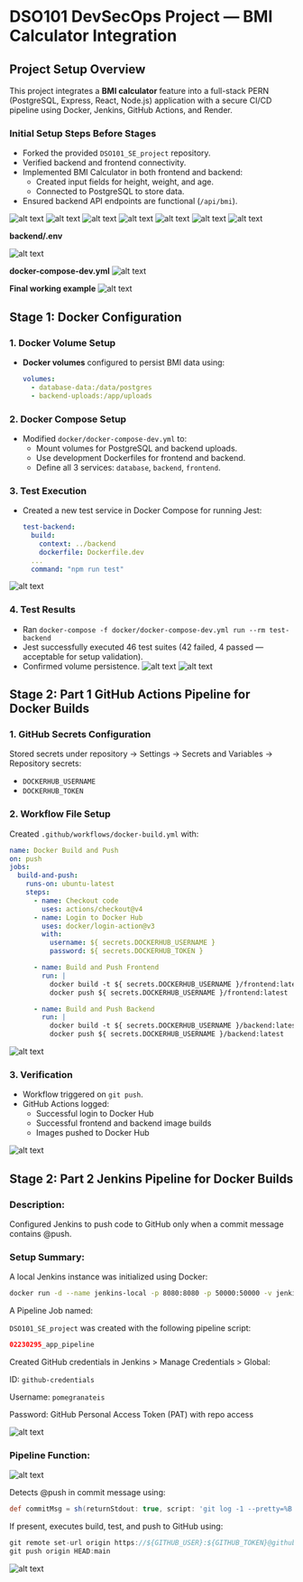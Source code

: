 # DSO101 DevSecOps Project — BMI Calculator Integration

## Project Setup Overview

This project integrates a **BMI calculator** feature into a full-stack PERN (PostgreSQL, Express, React, Node.js) application with a secure CI/CD pipeline using Docker, Jenkins, GitHub Actions, and Render.

### Initial Setup Steps Before Stages
- Forked the provided `DSO101_SE_project` repository.
- Verified backend and frontend connectivity.
- Implemented BMI Calculator in both frontend and backend:
  - Created input fields for height, weight, and age.
  - Connected to PostgreSQL to store data.
- Ensured backend API endpoints are functional (`/api/bmi`).

![alt text](img/1.png)
![alt text](img/2.png)
![alt text](img/3.png)
![alt text](img/4.png)
![alt text](img/5.png)
![alt text](img/6.png)
![alt text](img/7.png)

**backend/.env**

![alt text](img/14.png)

**docker-compose-dev.yml**
![alt text](img/15.png)

**Final working example**
![alt text](img/8.png)

## Stage 1: Docker Configuration

### 1. Docker Volume Setup
- **Docker volumes** configured to persist BMI data using:
  ```yaml
  volumes:
    - database-data:/data/postgres
    - backend-uploads:/app/uploads
  ```

### 2. Docker Compose Setup
- Modified `docker/docker-compose-dev.yml` to:
  - Mount volumes for PostgreSQL and backend uploads.
  - Use development Dockerfiles for frontend and backend.
  - Define all 3 services: `database`, `backend`, `frontend`.

### 3. Test Execution
- Created a new test service in Docker Compose for running Jest:
  ```yaml
  test-backend:
    build:
      context: ../backend
      dockerfile: Dockerfile.dev
    ...
    command: "npm run test"
  ```
![alt text](img/11.png)

### 4. Test Results
- Ran `docker-compose -f docker/docker-compose-dev.yml run --rm test-backend`
- Jest successfully executed 46 test suites (42 failed, 4 passed — acceptable for setup validation).
- Confirmed volume persistence.
![alt text](img/10.png)
![alt text](img/9.png)

## Stage 2: Part 1 GitHub Actions Pipeline for Docker Builds

### 1. GitHub Secrets Configuration
Stored secrets under repository → Settings → Secrets and Variables → Repository secrets:
- `DOCKERHUB_USERNAME`
- `DOCKERHUB_TOKEN`

### 2. Workflow File Setup
Created `.github/workflows/docker-build.yml` with:
```yaml
name: Docker Build and Push
on: push
jobs:
  build-and-push:
    runs-on: ubuntu-latest
    steps:
      - name: Checkout code
        uses: actions/checkout@v4
      - name: Login to Docker Hub
        uses: docker/login-action@v3
        with:
          username: ${ secrets.DOCKERHUB_USERNAME }
          password: ${ secrets.DOCKERHUB_TOKEN }

      - name: Build and Push Frontend
        run: |
          docker build -t ${ secrets.DOCKERHUB_USERNAME }/frontend:latest -f frontend/Dockerfile.dev .
          docker push ${ secrets.DOCKERHUB_USERNAME }/frontend:latest

      - name: Build and Push Backend
        run: |
          docker build -t ${ secrets.DOCKERHUB_USERNAME }/backend:latest -f backend/Dockerfile.dev .
          docker push ${ secrets.DOCKERHUB_USERNAME }/backend:latest
```
![alt text](img/12.png)

### 3. Verification
- Workflow triggered on `git push`.
- GitHub Actions logged:
  - Successful login to Docker Hub
  - Successful frontend and backend image builds
  - Images pushed to Docker Hub

![alt text](img/13.png)

## Stage 2: Part 2 Jenkins Pipeline for Docker Builds

### Description:
Configured Jenkins to push code to GitHub only when a commit message contains @push.

### Setup Summary:
A local Jenkins instance was initialized using Docker:

```bash
docker run -d --name jenkins-local -p 8080:8080 -p 50000:50000 -v jenkins_home:/var/jenkins_home jenkins/jenkins:lts
```

A Pipeline Job named:

`DSO101_SE_project` was created with the following pipeline script:

```groovy
02230295_app_pipeline
```

Created GitHub credentials in Jenkins > Manage Credentials > Global:

ID: `github-credentials`

Username: `pomegranateis`

Password: GitHub Personal Access Token (PAT) with repo access

![alt text](img/18.png)

### Pipeline Function:

![alt text](img/17.png)

Detects @push in commit message using:

```groovy
def commitMsg = sh(returnStdout: true, script: 'git log -1 --pretty=%B').trim()
```

If present, executes build, test, and push to GitHub using:

```groovy
git remote set-url origin https://${GITHUB_USER}:${GITHUB_TOKEN}@github.com/pomegranateis/DSO101_SE_project.git
git push origin HEAD:main
```
![alt text](img/16.png)